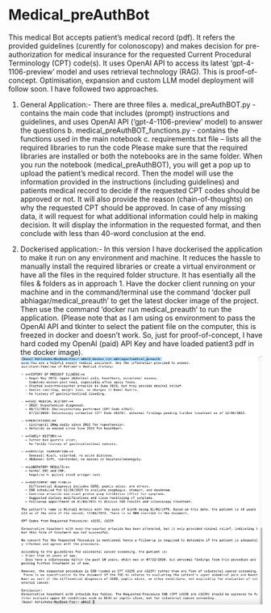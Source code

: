 # Medical_preAuthBot
This medical Bot accepts patient’s medical record (pdf). It refers the provided guidelines (curently for colonoscopy) and makes decision for pre-authorization for medical insurance for the requested Current Procedural Terminology (CPT) code(s). It uses OpenAI API to access its latest ‘gpt-4-1106-preview’ model and uses retrieval technology (RAG). This is proof-of-concept. Optimisation, expansion and custom LLM model deployment will follow soon. I have followed two approaches.
1.	General Application:- There are three files 
a.	medical_preAuthBOT.py - contains the main code that includes (prompt) instructions and guidelines, and uses OpenAI API (‘gpt-4-1106-preview’ model) to answer the questions
b.	medical_preAuthBOT_functions.py - contains the functions used in the main notebook
c.	requirements.txt file – lists all the required libraries to run the code
Please make sure that the required libraries are installed or both the notebooks are in the same folder. When you run the notebook (medical_preAuthBOT), you will get a pop up to upload the patient’s medical record. Then the model will use the information provided in the instructions (including guidelines) and patients medical record to decide if the requested CPT codes should be approved or not. It will also provide the reason (chain-of-thoughts) on why the requested CPT should be approved. In case of any missing data, it will request for what additional information could help in making decision. It will display the information in the requested format, and then conclude with less than 40-word conclusion at the end.

2.	Dockerised application:- In this version I have dockerised the application to make it run on any environment and machine. It reduces the hassle to manually install the required libraries or create a virtual environment or have all the files in the required folder structure. It has esentially all the files & folders as in approach 1. Have the docker client running on your machine and in the command/terminal use the command ‘docker pull abhiagar/medical_preauth’ to get the latest docker image of the project. Then use the command ‘docker run medical_preauth’ to run the application. (Please note that as I am using os environment to pass the OpenAI API and tkinter to select the patient file on the computer, this is freezed in docker and doesn’t work. So, just for proof-of-concept, I have hard coded my OpenAI (paid) API Key and have loaded patient3 pdf in the docker image).
![alt text](docker_medical_preauth.png)
